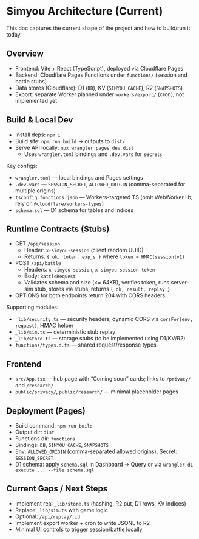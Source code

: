 # Simyou Architecture (Current)

This doc captures the current shape of the project and how to build/run it today.

## Overview
- Frontend: Vite + React (TypeScript), deployed via Cloudflare Pages
- Backend: Cloudflare Pages Functions under `functions/` (session and battle stubs)
- Data stores (Cloudflare): D1 (`DB`), KV (`SIMYOU_CACHE`), R2 (`SNAPSHOTS`)
- Export: separate Worker planned under `workers/export/` (cron), not implemented yet

## Build & Local Dev
- Install deps: `npm i`
- Build site: `npm run build` → outputs to `dist/`
- Serve API locally: `npx wrangler pages dev dist`
  - Uses `wrangler.toml` bindings and `.dev.vars` for secrets

Key configs:
- `wrangler.toml` — local bindings and Pages settings
- `.dev.vars` — `SESSION_SECRET`, `ALLOWED_ORIGIN` (comma-separated for multiple origins)
- `tsconfig.functions.json` — Workers-targeted TS (omit WebWorker lib; rely on `@cloudflare/workers-types`)
- `schema.sql` — D1 schema for tables and indices

## Runtime Contracts (Stubs)
- GET `/api/session`
  - Header: `x-simyou-session` (client random UUID)
  - Returns: `{ ok, token, exp_s }` where `token = HMAC(session|v1)`
- POST `/api/battle`
  - Headers: `x-simyou-session`, `x-simyou-session-token`
  - Body: `BattleRequest`
  - Validates schema and size (<= 64KB), verifies token, runs server-sim stub, stores via stubs, returns `{ ok, result, replay }`
- OPTIONS for both endpoints return 204 with CORS headers.

Supporting modules:
- `_lib/security.ts` — security headers, dynamic CORS via `corsFor(env, request)`, HMAC helper
- `_lib/sim.ts` — deterministic stub replay
- `_lib/store.ts` — storage stubs (to be implemented using D1/KV/R2)
- `functions/types.d.ts` — shared request/response types

## Frontend
- `src/App.tsx` — hub page with “Coming soon” cards; links to `/privacy/` and `/research/`
- `public/privacy/`, `public/research/` — minimal placeholder pages

## Deployment (Pages)
- Build command: `npm run build`
- Output dir: `dist`
- Functions dir: `functions`
- Bindings: `DB`, `SIMYOU_CACHE`, `SNAPSHOTS`
- Env: `ALLOWED_ORIGIN` (comma-separated allowed origins), Secret: `SESSION_SECRET`
- D1 schema: apply `schema.sql` in Dashboard → Query or via `wrangler d1 execute ... --file schema.sql`

## Current Gaps / Next Steps
- Implement real `_lib/store.ts` (hashing, R2 put, D1 rows, KV indices)
- Replace `_lib/sim.ts` with game logic
- Optional: `/api/replay/:id`
- Implement export worker + cron to write JSONL to R2
- Minimal UI controls to trigger session/battle locally
